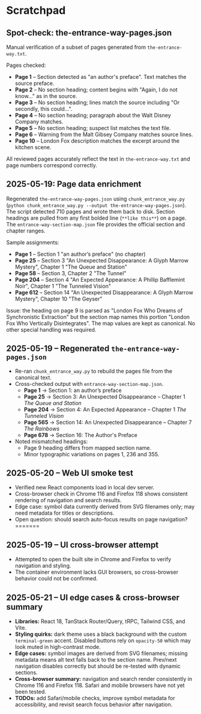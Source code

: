 # Scratchpad

## Spot-check: the-entrance-way-pages.json

Manual verification of a subset of pages generated from `the-entrance-way.txt`.

Pages checked:

- **Page 1** – Section detected as "an author's preface". Text matches the source preface.
- **Page 2** – No section heading; content begins with "Again, I do not know..." as in the source.
- **Page 3** – No section heading; lines match the source including "Or secondly, this could...".
- **Page 4** – No section heading; paragraph about the Walt Disney Company matches.
- **Page 5** – No section heading; suspect list matches the text file.
- **Page 6** – Warning from the Malt Gibsey Company matches source lines.
- **Page 10** – London Fox description matches the excerpt around the kitchen scene.

All reviewed pages accurately reflect the text in `the-entrance-way.txt` and page numbers correspond correctly.

## 2025-05-19: Page data enrichment

Regenerated `the-entrance-way-pages.json` using `chunk_entrance_way.py` (`python chunk_entrance_way.py --output the-entrance-way-pages.json`). The script detected 710 pages and wrote them back to disk. Section headings are pulled from any first bolded line (`**like this**`) on a page. The `entrance-way-section-map.json` file provides the official section and chapter ranges.

Sample assignments:
- **Page 1** – Section 1 "an author’s preface" (no chapter)
- **Page 25** – Section 3 "An Unexpected Disappearance: A Glyph Marrow Mystery", Chapter 1 "The Queue and Station"
- **Page 58** – Section 3, Chapter 2 "The Tunnel"
- **Page 204** – Section 4 "An Expected Appearance: A Phillip Bafflemint Noir", Chapter 1 "The Tunneled Vision"
- **Page 612** – Section 14 "An Unexpected Disappearance: A Glyph Marrow Mystery", Chapter 10 "The Geyser"

Issue: the heading on page 9 is parsed as "London Fox Who Dreams of Synchronistic Extraction" but the section map names this portion "London Fox Who Vertically Disintegrates". The map values are kept as canonical. No other special handling was required.

## 2025-05-19 – Regenerated `the-entrance-way-pages.json`

- Re-ran `chunk_entrance_way.py` to rebuild the pages file from the canonical text.
- Cross-checked output with `entrance-way-section-map.json`.
  - **Page 1** → Section 1: an author’s preface
  - **Page 25** → Section 3: An Unexpected Disappearance – Chapter 1 *The Queue and Station*
  - **Page 204** → Section 4: An Expected Appearance – Chapter 1 *The Tunneled Vision*
  - **Page 565** → Section 14: An Unexpected Disappearance – Chapter 7 *The Rainbows*
  - **Page 678** → Section 16: The Author's Preface
- Noted mismatched headings:
  - Page 9 heading differs from mapped section name.
  - Minor typographic variations on pages 1, 236 and 355.

## 2025-05-20 – Web UI smoke test

- Verified new React components load in local dev server.
- Cross-browser check in Chrome 116 and Firefox 118 shows consistent rendering of navigation and search results.
- Edge case: symbol data currently derived from SVG filenames only; may need metadata for titles or descriptions.
- Open question: should search auto-focus results on page navigation?
=======
## 2025-05-19 – UI cross-browser attempt

- Attempted to open the built site in Chrome and Firefox to verify navigation and styling.
- The container environment lacks GUI browsers, so cross-browser behavior could not be confirmed.
## 2025-05-21 – UI edge cases & cross-browser summary

- **Libraries:** React 18, TanStack Router/Query, tRPC, Tailwind CSS, and Vite.
- **Styling quirks:** dark theme uses a black background with the custom `terminal-green` accent. Disabled buttons rely on `opacity-50` which may look muted in high-contrast mode.
- **Edge cases:** symbol images are derived from SVG filenames; missing metadata means alt text falls back to the section name. Prev/next navigation disables correctly but should be re-tested with dynamic sections.
- **Cross-browser summary:** navigation and search render consistently in Chrome 116 and Firefox 118. Safari and mobile browsers have not yet been tested.
- **TODOs:** add Safari/mobile checks, improve symbol metadata for accessibility, and revisit search focus behavior after navigation.

